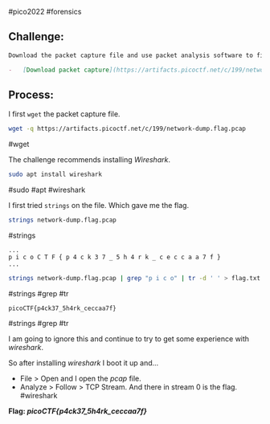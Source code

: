 #pico2022 #forensics 

## Challenge:
```md
Download the packet capture file and use packet analysis software to find the flag.

-   [Download packet capture](https://artifacts.picoctf.net/c/199/network-dump.flag.pcap)
```

## Process:
I first ```wget``` the packet capture file.
```bash
wget -q https://artifacts.picoctf.net/c/199/network-dump.flag.pcap
```
#wget 

The challenge recommends installing *Wireshark*.
```bash
sudo apt install wireshark
```
#sudo #apt #wireshark

I first tried ```strings``` on the file. Which gave me the flag. 
```bash
strings network-dump.flag.pcap
```
#strings

```
...
p i c o C T F { p 4 c k 3 7 _ 5 h 4 r k _ c e c c a a 7 f }
...
```

```bash
strings network-dump.flag.pcap | grep "p i c o" | tr -d ' ' > flag.txt
```
#strings #grep #tr 

```
picoCTF{p4ck37_5h4rk_ceccaa7f}
```
#strings #grep #tr 

I am going to ignore this and continue to try to get some experience with *wireshark*.

So after installing *wireshark* I boot it up and...
- File > Open and I open the *pcap* file.
- Analyze > Follow > TCP Stream.
And there in stream 0 is the flag.
#wireshark 

**Flag: *picoCTF{p4ck37_5h4rk_ceccaa7f}***
